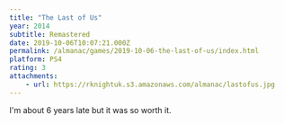 ```yaml
---
title: "The Last of Us"
year: 2014
subtitle: Remastered
date: 2019-10-06T10:07:21.000Z
permalink: /almanac/games/2019-10-06-the-last-of-us/index.html
platform: PS4
rating: 3
attachments: 
    - url: https://rknightuk.s3.amazonaws.com/almanac/lastofus.jpg
---
```


I'm about 6 years late but it was so worth it.